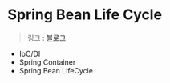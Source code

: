 # Spring Bean Life Cycle
> 링크 : [블로그](https://sehun-kim.github.io/sehun/springbean-lifecycle/)

- IoC/DI
- Spring Container
- Spring Bean LifeCycle